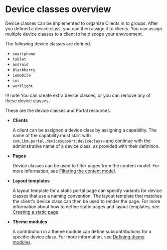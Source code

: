# Device classes overview

Device classes can be implemented to organize Clients in to groups. After you defined a device class, you can then assign it to clients. You can assign multiple device classes to a client to help scope your environment.

The following device classes are defined.

-   `smartphone`
-   `tablet`
-   `android`
-   `blackberry`
-   `iemobile`
-   `ios`
-   `worklight`

!!! note
    You can create extra device classes, or you can remove any of these device classes.

These are the device classes and Portal resources.

-   **Clients**

    A client can be assigned a device class by assigning a capability. The name of the capability must start with `com.ibm.portal.devicesupport.deviceclass=` and continue with the administrative name of a device class, as provided with their definition.

-   **Pages**

    Device classes can be used to filter pages from the content model. For more information, see [Filtering the content model](../../../extend_dx/apis/model_spi/dgn_modelfilter.md).

-   **Layout templates**

    A layout template for a static portal page can specify variants for device classes that use a naming convention. The layout template that matches the client's device class can then be used to render the page. For more information about how to define static pages and layout templates, see [Creating a static page](../../create_sites/building_website/static_content/creating_static_page/index.md).

-   **Theme modules**

    A contribution in a theme module can define subcontributions for a specific device class. For more information, see [Defining theme modules](../the_module_framework/writing_module/themeopt_mod_register.md).



<!--
**Next topic:**[Additional information about device classes for developers](../dev-theme/themeopt_devclass_devlop.md) -->

